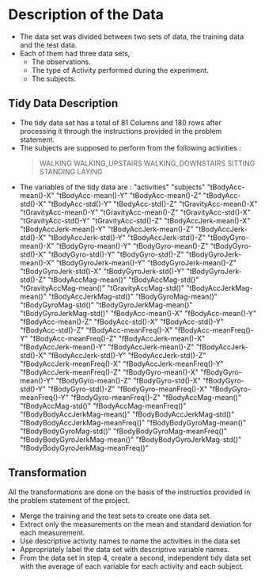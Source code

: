 # Description of the Data
* The data set was divided between two sets of data, the training data and the test data.
* Each of them had three data sets,  
  * The observations.
  * The type of Activity performed during the experiment.
  * The subjects.
  
## Tidy Data Description
* The tidy data set has a total of 81 Columns and 180 rows after processing it through the instructions provided in the problem statement.
* The subjects are supposed to perform from the following activities :
  > WALKING
  > WALKING_UPSTAIRS
  > WALKING_DOWNSTAIRS
  > SITTING
  > STANDING
  > LAYING
* The variables of the tidy data are :
		"activities"
  "subjects"
  "tBodyAcc-mean()-X"
  "tBodyAcc-mean()-Y"
  "tBodyAcc-mean()-Z"
  "tBodyAcc-std()-X"
  "tBodyAcc-std()-Y"
  "tBodyAcc-std()-Z"
  "tGravityAcc-mean()-X"
  "tGravityAcc-mean()-Y"
  "tGravityAcc-mean()-Z"
  "tGravityAcc-std()-X"
  "tGravityAcc-std()-Y"
  "tGravityAcc-std()-Z"
  "tBodyAccJerk-mean()-X"
  "tBodyAccJerk-mean()-Y"
  "tBodyAccJerk-mean()-Z"
  "tBodyAccJerk-std()-X"
  "tBodyAccJerk-std()-Y"
  "tBodyAccJerk-std()-Z"
  "tBodyGyro-mean()-X"
  "tBodyGyro-mean()-Y"
  "tBodyGyro-mean()-Z"
  "tBodyGyro-std()-X"
  "tBodyGyro-std()-Y"
  "tBodyGyro-std()-Z"
  "tBodyGyroJerk-mean()-X"
  "tBodyGyroJerk-mean()-Y"
  "tBodyGyroJerk-mean()-Z"
  "tBodyGyroJerk-std()-X"
  "tBodyGyroJerk-std()-Y"
  "tBodyGyroJerk-std()-Z"
  "tBodyAccMag-mean()"
  "tBodyAccMag-std()"
  "tGravityAccMag-mean()"
  "tGravityAccMag-std()"
  "tBodyAccJerkMag-mean()"
  "tBodyAccJerkMag-std()"
  "tBodyGyroMag-mean()"
  "tBodyGyroMag-std()"
  "tBodyGyroJerkMag-mean()"
  "tBodyGyroJerkMag-std()"
  "fBodyAcc-mean()-X"
  "fBodyAcc-mean()-Y"
  "fBodyAcc-mean()-Z"
  "fBodyAcc-std()-X"
  "fBodyAcc-std()-Y"
  "fBodyAcc-std()-Z"
  "fBodyAcc-meanFreq()-X"
  "fBodyAcc-meanFreq()-Y"
  "fBodyAcc-meanFreq()-Z"
  "fBodyAccJerk-mean()-X"
  "fBodyAccJerk-mean()-Y"
  "fBodyAccJerk-mean()-Z"
  "fBodyAccJerk-std()-X"
  "fBodyAccJerk-std()-Y"
  "fBodyAccJerk-std()-Z"
  "fBodyAccJerk-meanFreq()-X"
  "fBodyAccJerk-meanFreq()-Y"
  "fBodyAccJerk-meanFreq()-Z"
  "fBodyGyro-mean()-X"
  "fBodyGyro-mean()-Y"
  "fBodyGyro-mean()-Z"
  "fBodyGyro-std()-X"
  "fBodyGyro-std()-Y"
  "fBodyGyro-std()-Z"
  "fBodyGyro-meanFreq()-X"
  "fBodyGyro-meanFreq()-Y"
  "fBodyGyro-meanFreq()-Z"
  "fBodyAccMag-mean()"
  "fBodyAccMag-std()"
  "fBodyAccMag-meanFreq()"
  "fBodyBodyAccJerkMag-mean()"
  "fBodyBodyAccJerkMag-std()"
  "fBodyBodyAccJerkMag-meanFreq()"
  "fBodyBodyGyroMag-mean()"
  "fBodyBodyGyroMag-std()"
  "fBodyBodyGyroMag-meanFreq()"
  "fBodyBodyGyroJerkMag-mean()"
  "fBodyBodyGyroJerkMag-std()"
  "fBodyBodyGyroJerkMag-meanFreq()"
  
## Transformation
All the transformations are done on the basis of the instructios provided in the problem statement of the project.
  * Merge the training and the test sets to create one data set.
  * Extract only the measurements on the mean and standard deviation for each measurement.
  * Use descriptive activity names to name the activities in the data set
  * Appropriately label the data set with descriptive variable names.
  * From the data set in step 4, create a second, independent tidy data set with the average of each variable for each activity and each subject.


